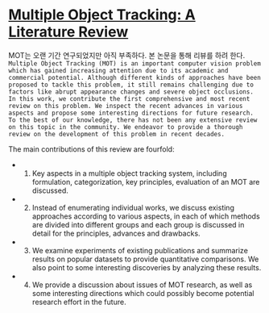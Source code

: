 # [Multiple Object Tracking: A Literature Review](https://arxiv.org/pdf/1409.7618.pdf)



MOT는 오랜 기간 연구되었지만 아직 부족하다. 본 논문을 통해 리뷰를 하려 한다. `Multiple Object Tracking (MOT) is an important computer vision problem which has gained increasing attention due to its academic and commercial potential. Although different kinds of approaches have been proposed to tackle this problem, it still remains challenging due to factors like abrupt appearance changes and severe object occlusions. In this work, we contribute the first comprehensive and most recent review on this problem. We inspect the recent advances in various aspects and propose some interesting directions for future research. To the best of our knowledge, there has not been any extensive review on this topic in the community. We endeavor to provide a thorough review on the development of this problem in recent decades.` 

The main contributions of this review are fourfold: 
- 1) Key aspects in a multiple object tracking system, including formulation, categorization, key principles, evaluation of an MOT are discussed. 
- 2) Instead of enumerating individual works, we discuss existing approaches according to various aspects, in each of which methods are divided into different groups and each group is discussed in detail for the principles, advances
and drawbacks. 
- 3) We examine experiments of existing publications and summarize results on popular datasets to provide quantitative comparisons. We also point to some interesting discoveries by analyzing these results. 
- 4) We provide a discussion about issues of MOT research, as well as some interesting directions which could possibly become potential research effort in the future.

